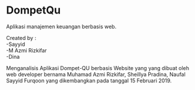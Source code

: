 # DompetQu
Aplikasi manajemen keuangan berbasis web.

Created by : <br>
  -Sayyid <br>
  -M Azmi Rizkifar <br>
  -Dina

Menganalisis Aplikasi Dompet-QU berbasis Website yang yang dibuat oleh web developer bernama Muhamad Azmi Rizkifar, Sheillya Pradina, Naufal Sayyid Furqoon yang dikembangkan pada tanggal 15 Februari 2019. 
